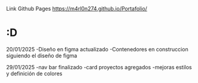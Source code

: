 
Link Github Pages
https://m4rl0n274.github.io/Portafolio/

:D 
====================
20/01/2025
-Diseño en figma actualizado
-Contenedores en construccion siguiendo el diseño de figma 

29/01/2025
-nav bar finalizado
-card proyectos agregados
-mejoras estilos y definición de colores